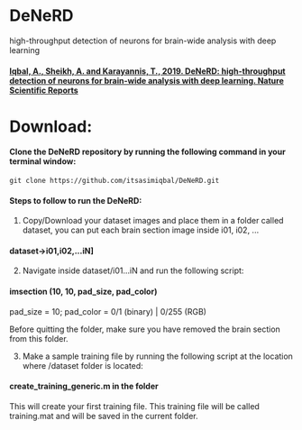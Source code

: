 # DeNeRD
high-throughput detection of neurons for brain-wide analysis with deep learning

#### [Iqbal, A., Sheikh, A. and Karayannis, T., 2019. DeNeRD: high-throughput detection of neurons for brain-wide analysis with deep learning. Nature Scientific Reports](http://www.nature.com/articles/s41598-019-50137-9)

# Download:
#### Clone the DeNeRD repository by running the following command in your terminal window:
```
git clone https://github.com/itsasimiqbal/DeNeRD.git
```

#### Steps to follow to run the DeNeRD:

1. Copy/Download your dataset images and place them in a folder called dataset, you can put each brain section image inside i01, i02, ...
#### dataset->i01,i02,...iN]

2. Navigate inside dataset/i01...iN and run the following script:
#### imsection (10, 10, pad_size, pad_color)
pad_size = 10;
pad_color = 0/1 (binary) | 0/255 (RGB)

Before quitting the folder, make sure you have removed the brain section from this folder.

3. Make a sample training file by running the following script at the location where /dataset folder is located:
#### create_training_generic.m in the folder 
This will create your first training file. This training file will be called training.mat and will be saved in the current folder.
